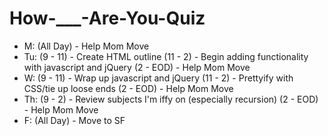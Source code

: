 # How-___-Are-You-Quiz

* M: (All Day) - Help Mom Move
* Tu: (9 - 11) - Create HTML outline
    (11 - 2) - Begin adding functionality with javascript and jQuery
    (2 - EOD) - Help Mom Move
* W:  (9 - 11) - Wrap up javascript and jQuery
    (11 - 2) - Prettyify with CSS/tie up loose ends
    (2 - EOD) - Help Mom Move
* Th: (9 - 2) - Review subjects I'm iffy on (especially recursion)
    (2 - EOD) - Help Mom Move
* F: (All Day) - Move to SF
